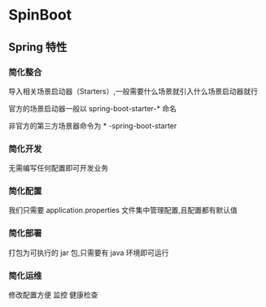 # SpinBoot

## Spring 特性

### 简化整合

导入相关场景启动器（Starters）,一般需要什么场景就引入什么场景启动器就行

官方的场景启动器一般以 spring-boot-starter-\* 命名

非官方的第三方场景器命令为 \* -spring-boot-starter

### 简化开发

无需编写任何配置即可开发业务

### 简化配置

我们只需要 application.properties 文件集中管理配置,且配置都有默认值

### 简化部署

打包为可执行的 jar 包,只需要有 java 环境即可运行

### 简化运维

修改配置方便
监控
健康检查
